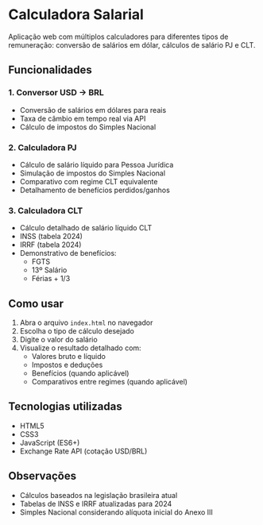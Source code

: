 # Calculadora Salarial

Aplicação web com múltiplos calculadores para diferentes tipos de remuneração: conversão de salários em dólar, cálculos de salário PJ e CLT.

## Funcionalidades

### 1. Conversor USD → BRL
- Conversão de salários em dólares para reais
- Taxa de câmbio em tempo real via API
- Cálculo de impostos do Simples Nacional

### 2. Calculadora PJ
- Cálculo de salário líquido para Pessoa Jurídica
- Simulação de impostos do Simples Nacional
- Comparativo com regime CLT equivalente
- Detalhamento de benefícios perdidos/ganhos

### 3. Calculadora CLT
- Cálculo detalhado de salário líquido CLT
- INSS (tabela 2024)
- IRRF (tabela 2024)
- Demonstrativo de benefícios:
  - FGTS
  - 13º Salário
  - Férias + 1/3

## Como usar

1. Abra o arquivo `index.html` no navegador
2. Escolha o tipo de cálculo desejado
3. Digite o valor do salário
4. Visualize o resultado detalhado com:
   - Valores bruto e líquido
   - Impostos e deduções
   - Benefícios (quando aplicável)
   - Comparativos entre regimes (quando aplicável)

## Tecnologias utilizadas

- HTML5
- CSS3
- JavaScript (ES6+)
- Exchange Rate API (cotação USD/BRL)

## Observações

- Cálculos baseados na legislação brasileira atual
- Tabelas de INSS e IRRF atualizadas para 2024
- Simples Nacional considerando alíquota inicial do Anexo III